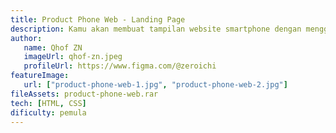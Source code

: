 ```yaml
---
title: Product Phone Web - Landing Page
description: Kamu akan membuat tampilan website smartphone dengan menggunakan HTML dan CSS, kamu juga bisa membuatnya menjadi Responsive agar bisa di akses di device manapun.
author:
   name: Qhof ZN
   imageUrl: qhof-zn.jpeg
   profileUrl: https://www.figma.com/@zeroichi
featureImage:
   url: ["product-phone-web-1.jpg", "product-phone-web-2.jpg"]
fileAssets: product-phone-web.rar
tech: [HTML, CSS]
dificulty: pemula
---
```

